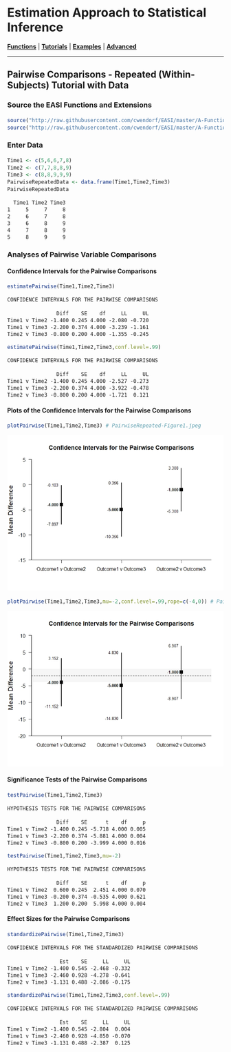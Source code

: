 # Estimation Approach to Statistical Inference

[**Functions**](../../A-Functions) | 
[**Tutorials**](../../B-Tutorials) | 
[**Examples**](../../C-Examples) | 
[**Advanced**](../../D-Advanced)

---

## Pairwise Comparisons - Repeated (Within-Subjects) Tutorial with Data

### Source the EASI Functions and Extensions

```r
source("http://raw.githubusercontent.com/cwendorf/EASI/master/A-Functions/EASI-Functions.R")
source("http://raw.githubusercontent.com/cwendorf/EASI/master/A-Functions/EASI-Pairwise-Extension.R")
```

### Enter Data

```r
Time1 <- c(5,6,6,7,8)
Time2 <- c(7,7,8,8,9)
Time3 <- c(8,8,9,9,9)
PairwiseRepeatedData <- data.frame(Time1,Time2,Time3)
PairwiseRepeatedData
```
```
  Time1 Time2 Time3
1     5     7     8
2     6     7     8
3     6     8     9
4     7     8     9
5     8     9     9
```

### Analyses of Pairwise Variable Comparisons

#### Confidence Intervals for the Pairwise Comparisons

```r
estimatePairwise(Time1,Time2,Time3)
```
```
CONFIDENCE INTERVALS FOR THE PAIRWISE COMPARISONS

                Diff    SE    df     LL     UL
Time1 v Time2 -1.400 0.245 4.000 -2.080 -0.720
Time1 v Time3 -2.200 0.374 4.000 -3.239 -1.161
Time2 v Time3 -0.800 0.200 4.000 -1.355 -0.245
```

```r
estimatePairwise(Time1,Time2,Time3,conf.level=.99)
```
```
CONFIDENCE INTERVALS FOR THE PAIRWISE COMPARISONS

                Diff    SE    df     LL     UL
Time1 v Time2 -1.400 0.245 4.000 -2.527 -0.273
Time1 v Time3 -2.200 0.374 4.000 -3.922 -0.478
Time2 v Time3 -0.800 0.200 4.000 -1.721  0.121
```

#### Plots of the Confidence Intervals for the Pairwise Comparisons

```r
plotPairwise(Time1,Time2,Time3) # PairwiseRepeated-Figure1.jpeg
```
<kbd><img src="PairwiseRepeated-Figure1.jpeg"></kbd>
```r
plotPairwise(Time1,Time2,Time3,mu=-2,conf.level=.99,rope=c(-4,0)) # PairwiseRepeated-Figure2.jpeg
```
<kbd><img src="PairwiseRepeated-Figure2.jpeg"></kbd>

#### Significance Tests of the Pairwise Comparisons

```r
testPairwise(Time1,Time2,Time3)
```
```
HYPOTHESIS TESTS FOR THE PAIRWISE COMPARISONS

                Diff    SE      t    df     p
Time1 v Time2 -1.400 0.245 -5.718 4.000 0.005
Time1 v Time3 -2.200 0.374 -5.881 4.000 0.004
Time2 v Time3 -0.800 0.200 -3.999 4.000 0.016
```

```r
testPairwise(Time1,Time2,Time3,mu=-2)
```
```
HYPOTHESIS TESTS FOR THE PAIRWISE COMPARISONS

                Diff    SE      t    df     p
Time1 v Time2  0.600 0.245  2.451 4.000 0.070
Time1 v Time3 -0.200 0.374 -0.535 4.000 0.621
Time2 v Time3  1.200 0.200  5.998 4.000 0.004
```

#### Effect Sizes for the Pairwise Comparisons

```r
standardizePairwise(Time1,Time2,Time3)
```
```
CONFIDENCE INTERVALS FOR THE STANDARDIZED PAIRWISE COMPARISONS

                 Est    SE     LL     UL
Time1 v Time2 -1.400 0.545 -2.468 -0.332
Time1 v Time3 -2.460 0.928 -4.278 -0.641
Time2 v Time3 -1.131 0.488 -2.086 -0.175
```

```r
standardizePairwise(Time1,Time2,Time3,conf.level=.99)
```
```
CONFIDENCE INTERVALS FOR THE STANDARDIZED PAIRWISE COMPARISONS

                 Est    SE     LL     UL
Time1 v Time2 -1.400 0.545 -2.804  0.004
Time1 v Time3 -2.460 0.928 -4.850 -0.070
Time2 v Time3 -1.131 0.488 -2.387  0.125
```
